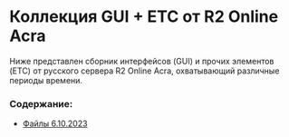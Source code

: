 # Коллекция GUI + ETC от R2 Online Acra


Ниже представлен сборник интерфейсов (GUI) и прочих элементов (ETC) от русского сервера R2 Online Acra, охватывающий различные периоды времени. 

### Содержание:
 - [Файлы 6.10.2023](%5BGUI%5D%20%5BETC%5D%20ACRA%206.10.2023)


